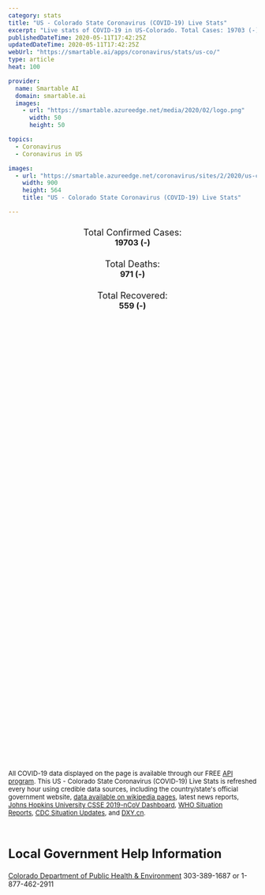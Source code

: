 ```yaml
---
category: stats
title: "US - Colorado State Coronavirus (COVID-19) Live Stats"
excerpt: "Live stats of COVID-19 in US-Colorado. Total Cases: 19703 (-), Deaths: 971 (-), Recoveries: 559(-)."
publishedDateTime: 2020-05-11T17:42:25Z
updatedDateTime: 2020-05-11T17:42:25Z
webUrl: "https://smartable.ai/apps/coronavirus/stats/us-co/"
type: article
heat: 100

provider:
  name: Smartable AI
  domain: smartable.ai
  images:
    - url: "https://smartable.azureedge.net/media/2020/02/logo.png"
      width: 50
      height: 50

topics:
  - Coronavirus
  - Coronavirus in US

images:
  - url: "https://smartable.azureedge.net/coronavirus/sites/2/2020/us-co.jpg"
    width: 900
    height: 564
    title: "US - Colorado State Coronavirus (COVID-19) Live Stats"

---
```

<div class="total-stats" style="text-align: center;">
    <h3>
	    <div style="font-size: 18px; font-weight: 400;">Total Confirmed Cases:</div>
	    19703 (-)
    </h3>
    <h3>
	    <div style="font-size: 18px; font-weight: 400;">Total Deaths:</div>
	    971 (-)
    </h3>
    <h3>
	    <div style="font-size: 18px; font-weight: 400;">Total Recovered:</div>
	    559 (-)
    </h3>
</div>

<script type="text/javascript" src="https://www.gstatic.com/charts/loader.js"></script>

<div id="time_series_chart" style="width: 100%; height: 400px;"></div>
<script type="text/javascript">
  google.charts.load('current', {'packages':['corechart']});
  google.charts.setOnLoadCallback(drawChart);
  function drawChart() {
    var data = google.visualization.arrayToDataTable([
      ['Date', 'Total Cases', 'Total Deaths', 'Total Recovered'],
      ['1/22/2020', 0, 0, 0],['1/23/2020', 0, 0, 0],['1/24/2020', 0, 0, 0],['1/25/2020', 0, 0, 0],['1/26/2020', 0, 0, 0],['1/27/2020', 0, 0, 0],['1/28/2020', 0, 0, 0],['1/29/2020', 0, 0, 0],['1/30/2020', 0, 0, 0],['1/31/2020', 0, 0, 0],['2/1/2020', 0, 0, 0],['2/2/2020', 0, 0, 0],['2/3/2020', 0, 0, 0],['2/4/2020', 0, 0, 0],['2/5/2020', 0, 0, 0],['2/6/2020', 0, 0, 0],['2/7/2020', 0, 0, 0],['2/8/2020', 0, 0, 0],['2/9/2020', 0, 0, 0],['2/10/2020', 0, 0, 0],['2/11/2020', 0, 0, 0],['2/12/2020', 0, 0, 0],['2/13/2020', 0, 0, 0],['2/14/2020', 0, 0, 0],['2/15/2020', 0, 0, 0],['2/16/2020', 0, 0, 0],['2/17/2020', 0, 0, 0],['2/18/2020', 0, 0, 0],['2/19/2020', 0, 0, 0],['2/20/2020', 0, 0, 0],['2/21/2020', 0, 0, 0],['2/22/2020', 0, 0, 0],['2/23/2020', 0, 0, 0],['2/24/2020', 0, 0, 0],['2/25/2020', 0, 0, 0],['2/26/2020', 0, 0, 0],['2/27/2020', 0, 0, 0],['2/28/2020', 0, 0, 0],['2/29/2020', 0, 0, 0],['3/1/2020', 0, 0, 0],['3/2/2020', 0, 0, 0],['3/3/2020', 0, 0, 0],['3/4/2020', 0, 0, 0],['3/5/2020', 0, 0, 0],['3/6/2020', 3, 0, 0],['3/7/2020', 7, 0, 0],['3/8/2020', 7, 0, 0],['3/9/2020', 7, 0, 0],['3/10/2020', 14, 0, 0],['3/11/2020', 27, 0, 0],['3/12/2020', 50, 0, 0],['3/13/2020', 76, 1, 0],['3/14/2020', 100, 1, 0],['3/15/2020', 133, 1, 0],['3/16/2020', 133, 1, 0],['3/17/2020', 185, 2, 0],['3/18/2020', 221, 2, 0],['3/19/2020', 277, 4, 0],['3/20/2020', 363, 4, 0],['3/21/2020', 476, 6, 0],['3/22/2020', 595, 7, 0],['3/23/2020', 723, 7, 0],['3/24/2020', 912, 11, 0],['3/25/2020', 1087, 20, 0],['3/26/2020', 1430, 19, 0],['3/27/2020', 1740, 31, 0],['3/28/2020', 2063, 44, 0],['3/29/2020', 2308, 47, 0],['3/30/2020', 2627, 51, 0],['3/31/2020', 2968, 69, 0],['4/1/2020', 3330, 80, 0],['4/2/2020', 3728, 97, 0],['4/3/2020', 4173, 111, 0],['4/4/2020', 4565, 126, 0],['4/5/2020', 4950, 140, 0],['4/6/2020', 5183, 150, 0],['4/7/2020', 5429, 179, 0],['4/8/2020', 5655, 193, 0],['4/9/2020', 6202, 226, 0],['4/10/2020', 6513, 250, 0],['4/11/2020', 6893, 274, 108],['4/12/2020', 7307, 289, 112],['4/13/2020', 7696, 306, 116],['4/14/2020', 7954, 327, 498],['4/15/2020', 8284, 354, 510],['4/16/2020', 8679, 372, 510],['4/17/2020', 9051, 389, 510],['4/18/2020', 9444, 411, 529],['4/19/2020', 9734, 420, 559],['4/20/2020', 10116, 447, 559],['4/21/2020', 10460, 484, 559],['4/22/2020', 10891, 506, 559],['4/23/2020', 11274, 550, 559],['4/24/2020', 12082, 550, 559],['4/25/2020', 12968, 680, 559],['4/26/2020', 13441, 684, 559],['4/27/2020', 13879, 708, 559],['4/28/2020', 14316, 737, 559],['4/29/2020', 14758, 767, 559],['4/30/2020', 15284, 777, 559],['5/1/2020', 15748, 800, 559],['5/2/2020', 16225, 832, 559],['5/3/2020', 16635, 842, 559],['5/4/2020', 16936, 854, 559],['5/5/2020', 17364, 903, 559],['5/6/2020', 17830, 921, 559],['5/7/2020', 18371, 944, 559],['5/8/2020', 18827, 960, 559],['5/9/2020', 19375, 967, 559],['5/10/2020', 19703, 971, 559],['5/11/2020', 19703, 971, 559],
    ]);
    var options = {
      curveType: 'none',
      chartArea: {'width': '80%', 'height': '80%'},
      legend: { position: 'top' },
      lineWidth: 5,
      colors: ['#f60109', '#444444', '#81B71F']
    };
    var chart = new google.visualization.LineChart(document.getElementById('time_series_chart'));
    chart.draw(data, options);
  }
</script>

<div id="geo_chart" style="width: 100%; height: 500px;"></div>
<script type="text/javascript">
  google.charts.load('current', {
    'packages':['geochart'],
    'mapsApiKey': 'AIzaSyDk1HhVhLaveyKrUhhHZ5YwzIpEcbdal6U'
  });
  google.charts.setOnLoadCallback(drawRegionsMap);
  function drawRegionsMap() {
    var data = google.visualization.arrayToDataTable([
      ['LATITUDE', 'LONGITUDE', 'DESCRIPTION', 'Total Cases', 'Total Deaths'],
      [39.7392, -104.9903, "Denver", 4070, 206],[39.7084, -104.7274, "Adams", 2242, 81],[39.6203, -104.3326, "Arapahoe", 3272, 177],[37.4767, -105.8396, "Alamosa", 25, 2],[40.8691, -104.2259, "Weld", 2139, 113],[37.3861, -102.2801, "Baca", 12, 0],[39.58, -105.2663, "Jefferson", 1649, 94],[40.0726, -105.5136, "Boulder", 767, 53],[38.9108, -104.4723, "El Paso", 1124, 78],[39.9541, -105.0527, "Broomfield", 198, 17],[39.6553, -106.8287, "Eagle", 558, 7],[38.5524, -106.0085, "Chaffee", 68, 16],[39.7241, -105.4306, "Clear Creek", 14, 1],[39.2587, -104.9389, "Douglas", 601, 28],[37.2086, -105.5667, "Costilla", 3, 0],[40.6956, -105.5943, "Larimer", 448, 19],[38.2209, -103.7567, "Crowley", 39, 1],[40.3134, -103.8023, "Morgan", 508, 22],[38.7053, -107.61, "Delta", 55, 1],[40.6818, -102.8395, "Logan", 401, 2],[38.5458, -106.9253, "Gunnison", 173, 6],[38.2351, -104.3434, "Pueblo", 182, 12],[39.2189, -104.5403, "Elbert", 39, 1],[39.5912, -106.064, "Summit", 165, 1],[38.362, -105.1417, "Fremont", 23, 0],[38.6084, -107.9827, "Montrose", 124, 11],[39.4667, -107.2599, "Garfield", 104, 2],[40.0565, -106.3782, "Grand", 5, 0],[37.0749, -107.5933, "La Plata", 65, 1],[38.0836, -107.0306, "Hinsdale", 3, 0],[38.6092, 106.5167, "Pitkin", 65, 3],[37.6307, -104.7818, "Huerfano", 3, 0],[40.2738, -106.9574, "Routt", 58, 6],[39.0877, -108.5673, "Mesa", 51, 0],[39.3038, -102.4234, "Kit Carson", 26, 2],[38.945, -105.1619, "Teller", 31, 2],[39.1361, -103.4735, "Lincoln", 4, 0],[38.1286, -108.2918, "San Miguel", 20, 0],[37.8488, -106.9252, "Mineral", 2, 0],[39.2467, -106.2935, "Lake", 23, 0],[40.5191, -108.0889, "Moffat", 6, 0],[37.5017, -108.66, "Montezuma", 23, 2],[38.0014, -103.5549, "Otero", 10, 1],[37.2675, -107.0301, "Archuleta", 8, 0],[38.7591, -105.5024, "Park", 15, 0],[37.6877, -106.586, "Rio Grande", 7, 0],[40.1644, -103.2206, "Washington", 9, 0],[39.7029, -102.2938, "Yuma", 11, 0],[38.0276, -107.6734, "Ouray", 6, 1],[40.6831, -102.1725, "Phillips", 8, 0],[37.1225, -104.7396, "Las Animas", 4, 0],[38.0862, -106.1407, "Saguache", 5, 0],[38.134, -105.4654, "Custer", 2, 0],[40.0498, -107.8953, "Rio Blanco", 1, 0],[39.7963, -105.5151, "Gilpin", 3, 0],[38.074, -102.6155, "Prowers", 9, 0],[37.7573704, -107.71625, "San Juan", 1, 0],[38.8002562, -102.6216211, "Cheyenne", 4, 0],[37.2689711, -106.2522143, "Conejos", 1, 0],[38.0036339, -103.0817903, "Bent", 1, 0],
    ]);
    var options = {
      backgroundColor: {fill:'transparent',stroke:'#FFF' ,strokeWidth:0 }, 
      displayMode: 'markers',
      region: 'US-CO', 
      resolution: 'metros',
      colorAxis: {colors: ['#F27D81', '#f60109']},
      sizeAxis: {minSize:3,  maxSize:12},
    };
    var chart = new google.visualization.GeoChart(document.getElementById('geo_chart'));
    chart.draw(data, options);
  };
</script>

<div id="geo_table"></div>
<script type="text/javascript">
  google.charts.load('current', {'packages':['table']});
  google.charts.setOnLoadCallback(drawTable);
  function drawTable() {
    var data = new google.visualization.DataTable();
    data.addColumn('string', 'Location');
    data.addColumn('number', 'Total Cases');
    data.addColumn('number', 'New Cases');
    data.addColumn('number', 'Active Cases');
    data.addColumn('number', 'Total Deaths');
    data.addColumn('number', 'New Deaths');
    data.addColumn('number', 'Total Recovered');
    data.addRows([
      [{v:"Denver", f:"Denver"}, 4070, 0, 3494, 206, 0, 370],[{v:"Adams", f:"Adams"}, 2242, 0, 2161, 81, 0, 0],[{v:"Arapahoe", f:"Arapahoe"}, 3272, 0, 3095, 177, 0, 0],[{v:"Alamosa", f:"Alamosa"}, 25, 0, 23, 2, 0, 0],[{v:"Weld", f:"Weld"}, 2139, 0, 2026, 113, 0, 0],[{v:"Baca", f:"Baca"}, 12, 0, 12, 0, 0, 0],[{v:"Jefferson", f:"Jefferson"}, 1649, 0, 1555, 94, 0, 0],[{v:"Boulder", f:"Boulder"}, 767, 0, 557, 53, 0, 157],[{v:"El Paso", f:"El Paso"}, 1124, 0, 1046, 78, 0, 0],[{v:"Broomfield", f:"Broomfield"}, 198, 0, 181, 17, 0, 0],[{v:"Eagle", f:"Eagle"}, 558, 0, 551, 7, 0, 0],[{v:"Chaffee", f:"Chaffee"}, 68, 0, 52, 16, 0, 0],[{v:"Clear Creek", f:"Clear Creek"}, 14, 0, 13, 1, 0, 0],[{v:"Douglas", f:"Douglas"}, 601, 0, 573, 28, 0, 0],[{v:"Costilla", f:"Costilla"}, 3, 0, 3, 0, 0, 0],[{v:"Larimer", f:"Larimer"}, 448, 0, 429, 19, 0, 0],[{v:"Crowley", f:"Crowley"}, 39, 0, 38, 1, 0, 0],[{v:"Morgan", f:"Morgan"}, 508, 0, 486, 22, 0, 0],[{v:"Delta", f:"Delta"}, 55, 0, 54, 1, 0, 0],[{v:"Logan", f:"Logan"}, 401, 0, 399, 2, 0, 0],[{v:"Gunnison", f:"Gunnison"}, 173, 0, 167, 6, 0, 0],[{v:"Pueblo", f:"Pueblo"}, 182, 0, 170, 12, 0, 0],[{v:"Elbert", f:"Elbert"}, 39, 0, 38, 1, 0, 0],[{v:"Summit", f:"Summit"}, 165, 0, 164, 1, 0, 0],[{v:"Fremont", f:"Fremont"}, 23, 0, 23, 0, 0, 0],[{v:"Montrose", f:"Montrose"}, 124, 0, 113, 11, 0, 0],[{v:"Garfield", f:"Garfield"}, 104, 0, 102, 2, 0, 0],[{v:"Grand", f:"Grand"}, 5, 0, 5, 0, 0, 0],[{v:"La Plata", f:"La Plata"}, 65, 0, 64, 1, 0, 0],[{v:"Hinsdale", f:"Hinsdale"}, 3, 0, 3, 0, 0, 0],[{v:"Pitkin", f:"Pitkin"}, 65, 0, 62, 3, 0, 0],[{v:"Huerfano", f:"Huerfano"}, 3, 0, 3, 0, 0, 0],[{v:"Routt", f:"Routt"}, 58, 0, 52, 6, 0, 0],[{v:"Mesa", f:"Mesa"}, 51, 0, 19, 0, 0, 32],[{v:"Kit Carson", f:"Kit Carson"}, 26, 0, 24, 2, 0, 0],[{v:"Teller", f:"Teller"}, 31, 0, 29, 2, 0, 0],[{v:"Lincoln", f:"Lincoln"}, 4, 0, 4, 0, 0, 0],[{v:"San Miguel", f:"San Miguel"}, 20, 0, 20, 0, 0, 0],[{v:"Mineral", f:"Mineral"}, 2, 0, 2, 0, 0, 0],[{v:"Lake", f:"Lake"}, 23, 0, 23, 0, 0, 0],[{v:"Moffat", f:"Moffat"}, 6, 0, 6, 0, 0, 0],[{v:"Montezuma", f:"Montezuma"}, 23, 0, 21, 2, 0, 0],[{v:"Otero", f:"Otero"}, 10, 0, 9, 1, 0, 0],[{v:"Archuleta", f:"Archuleta"}, 8, 0, 8, 0, 0, 0],[{v:"Park", f:"Park"}, 15, 0, 15, 0, 0, 0],[{v:"Rio Grande", f:"Rio Grande"}, 7, 0, 7, 0, 0, 0],[{v:"Washington", f:"Washington"}, 9, 0, 9, 0, 0, 0],[{v:"Yuma", f:"Yuma"}, 11, 0, 11, 0, 0, 0],[{v:"Ouray", f:"Ouray"}, 6, 0, 5, 1, 0, 0],[{v:"Phillips", f:"Phillips"}, 8, 0, 8, 0, 0, 0],[{v:"Las Animas", f:"Las Animas"}, 4, 0, 4, 0, 0, 0],[{v:"Saguache", f:"Saguache"}, 5, 0, 5, 0, 0, 0],[{v:"Custer", f:"Custer"}, 2, 0, 2, 0, 0, 0],[{v:"Rio Blanco", f:"Rio Blanco"}, 1, 0, 1, 0, 0, 0],[{v:"Gilpin", f:"Gilpin"}, 3, 0, 3, 0, 0, 0],[{v:"Prowers", f:"Prowers"}, 9, 0, 9, 0, 0, 0],[{v:"San Juan", f:"San Juan"}, 1, 0, 1, 0, 0, 0],[{v:"Cheyenne", f:"Cheyenne"}, 4, 0, 4, 0, 0, 0],[{v:"Conejos", f:"Conejos"}, 1, 0, 1, 0, 0, 0],[{v:"Bent", f:"Bent"}, 1, 0, 1, 0, 0, 0],
    ]);
    data.setProperty(0, 0, 'style', 'min-width:100px');
    var table = new google.visualization.Table(document.getElementById('geo_table'));
    table.draw(data, {allowHtml: true, sortColumn: 2, sortAscending: false, width: '660px', height: '100%'});
  }
</script>

<span style="font-size: 13px">All COVID-19 data displayed on the page is available through our FREE <a href="https://developer.smartable.ai">API program</a>. This US - Colorado State Coronavirus (COVID-19) Live Stats is refreshed every hour using credible data sources, including the country/state's official government website, <a href="https://en.wikipedia.org/wiki/2019%E2%80%9320_coronavirus_pandemic" target="_blank">data available on wikipedia pages</a>, latest news reports, <a href="https://systems.jhu.edu/research/public-health/ncov/" target="_blank">Johns Hopkins University CSSE 2019-nCoV Dashboard</a>, <a href="https://www.who.int/emergencies/diseases/novel-coronavirus-2019/situation-reports" target="_blank">WHO Situation Reports</a>, <a href="https://www.cdc.gov/coronavirus/2019-ncov/index.html" target="_blank">CDC Situation Updates</a>, and <a href="https://ncov.dxy.cn/ncovh5/view/pneumonia" target="_blank">DXY.cn</a>.</span>

<h2 id="news" class="center" style="margin-top: 60px; font-size: 25px;">Local Government Help Information</h2>
<div class="info center">
<a href="https://www.colorado.gov/pacific/cdphe/2019-novel-coronavirus" target="_blank">Colorado Department of Public Health & Environment</a> 303-389-1687 or 1-877-462-2911
</div>

